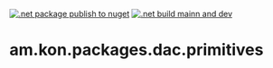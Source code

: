 [![.net package publish to nuget](https://github.com/konak/am.kon.packages.dac.primitives/actions/workflows/dotnet-beta.yml/badge.svg)](https://github.com/konak/am.kon.packages.dac.primitives/actions/workflows/dotnet-beta.yml)
[![.net build mainn and dev](https://github.com/konak/am.kon.packages.dac.primitives/actions/workflows/dotnet.yml/badge.svg)](https://github.com/konak/am.kon.packages.dac.primitives/actions/workflows/dotnet.yml)

# am.kon.packages.dac.primitives